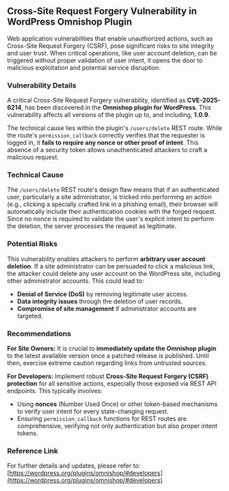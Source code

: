## Cross-Site Request Forgery Vulnerability in WordPress Omnishop Plugin

Web application vulnerabilities that enable unauthorized actions, such as Cross-Site Request Forgery (CSRF), pose significant risks to site integrity and user trust. When critical operations, like user account deletion, can be triggered without proper validation of user intent, it opens the door to malicious exploitation and potential service disruption.

### Vulnerability Details

A critical Cross-Site Request Forgery vulnerability, identified as **CVE-2025-6214**, has been discovered in the **Omnishop plugin for WordPress**. This vulnerability affects all versions of the plugin up to, and including, **1.0.9**.

The technical cause lies within the plugin's `/users/delete` REST route. While the route's `permission_callback` correctly verifies that the requester is logged in, it **fails to require any nonce or other proof of intent**. This absence of a security token allows unauthenticated attackers to craft a malicious request.

### Technical Cause

The `/users/delete` REST route's design flaw means that if an authenticated user, particularly a site administrator, is tricked into performing an action (e.g., clicking a specially crafted link in a phishing email), their browser will automatically include their authentication cookies with the forged request. Since no nonce is required to validate the user's explicit intent to perform the deletion, the server processes the request as legitimate.

### Potential Risks

This vulnerability enables attackers to perform **arbitrary user account deletion**. If a site administrator can be persuaded to click a malicious link, the attacker could delete any user account on the WordPress site, including other administrator accounts. This could lead to:

*   **Denial of Service (DoS)** by removing legitimate user access.
*   **Data integrity issues** through the deletion of user records.
*   **Compromise of site management** if administrator accounts are targeted.

### Recommendations

**For Site Owners:**
It is crucial to **immediately update the Omnishop plugin** to the latest available version once a patched release is published. Until then, exercise extreme caution regarding links from untrusted sources.

**For Developers:**
Implement robust **Cross-Site Request Forgery (CSRF) protection** for all sensitive actions, especially those exposed via REST API endpoints. This typically involves:
*   Using **nonces** (Number Used Once) or other token-based mechanisms to verify user intent for every state-changing request.
*   Ensuring `permission_callback` functions for REST routes are comprehensive, verifying not only authentication but also proper intent tokens.

### Reference Link

For further details and updates, please refer to:
[https://wordpress.org/plugins/omnishop/#developers](https://wordpress.org/plugins/omnishop/#developers)